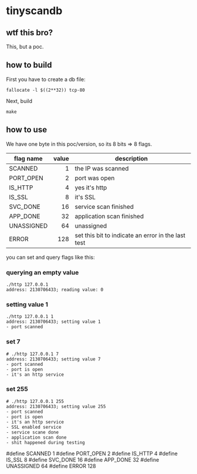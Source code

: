 # tinyscandb

## wtf this bro?

This, but a poc.

## how to build
First you have to create a db file:

	fallocate -l $((2**32)) tcp-80

Next, build

	make

## how to use

We have one byte in this poc/version, so its 8 bits => 8 flags.

| flag name		| value | description |
| ------------- | -----:| ----------- |
| SCANNED     	| 1		| the IP was scanned
| PORT_OPEN   	| 2		| port was open
| IS_HTTP     	| 4		| yes it's http
| IS_SSL      	| 8		| it's SSL
| SVC_DONE    	| 16	| service scan finished
| APP_DONE    	| 32	| application scan finished
| UNASSIGNED  	| 64	| unassigned
| ERROR       	| 128	| set this bit to indicate an error in the last test


you can set and query flags like this:

### querying an empty value
	./http 127.0.0.1
	address: 2130706433; reading value: 0

### setting value 1
	./http 127.0.0.1 1
	address: 2130706433; setting value 1
	- port scanned

### set 7
	# ./http 127.0.0.1 7
	address: 2130706433; setting value 7
	- port scanned
	- port is open
	- it's an http service

### set 255
	# ./http 127.0.0.1 255
	address: 2130706433; setting value 255
	- port scanned
	- port is open
	- it's an http service
	- SSL enabled service
	- service scane done
	- application scan done
	- shit happened during testing


#define SCANNED     1
#define PORT_OPEN   2
#define IS_HTTP     4
#define IS_SSL      8
#define SVC_DONE    16
#define APP_DONE    32
#define UNASSIGNED  64
#define ERROR       128


	